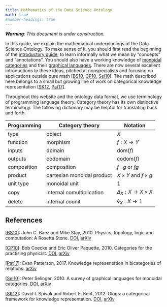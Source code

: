 ```yaml
---
title: Mathematics of the Data Science Ontology
math: true
#number-headings: true
---
```


_**Warning**: This document is under construction._

In this guide, we explain the mathematical underpinnings of the Data Science Ontology. To make sense of it, you should first read the beginning of the [introductory guide](/help/intro), to learn informally what we mean by “concepts” and “annotations”. You should also have a working knowledge of [monoidal categories](https://ncatlab.org/nlab/show/monoidal+category) and their [graphical languages](https://ncatlab.org/nlab/show/string+diagram). There are now several excellent introductions to these ideas, pitched at nonspecialists and focusing on applications outside pure math [[BS10], [CP10], [Sel10]]. The math described here belongs to a small but growing line of work on categorical knowledge representation [[SK12], [Pat17]].

Throughout this website and the ontology data format, we use terminology of programming language theory. Category theory has its own distinctive terminology. The following dictionary may be helpful for translating back and forth.

| Programming | Category theory            | Notation                      |
|-------------|----------------------------|-------------------------------|
| type        | object                     | $X$                           |
| function    | morphism                   | $f: X \to Y$                  |
| inputs      | domain                     | $\text{dom}(f)$               |
| outputs     | codomain                   | $\text{codom}(f)$             |
| composition | composition                | $f \cdot g$ or $fg$           |
| product     | cartesian monoidal product | $X \times Y$ and $f \times g$ |
| unit type   | monoidal unit              | $1$                           |
| copy        | internal comultiplication  | $\Delta_X: X \to X \times X$  |
| delete      | internal counit            | $\lozenge_X: X \to 1$         |

## References

[BS10]: #
\[[BS10]]: John C. Baez and Mike Stay, 2010.
Physics, topology, logic and computation: A Rosetta Stone.
[DOI](https://doi.org/10.1007/978-3-642-12821-9_2),
[arXiv](https://arxiv.org/abs/0903.0340)

[CP10]: #
\[[CP10]]: Bob Coecke and Eric Oliver Paquette, 2010.
Categories for the practising physicist.
[DOI](https://doi.org/10.1007/978-3-642-12821-9_3),
[arXiv](https://arxiv.org/abs/0905.3010)

[Pat17]: #
\[[Pat17]]: Evan Patterson, 2017.
Knowledge representation in bicategories of relations.
[arXiv](https://arxiv.org/abs/1706.00526)

[Sel10]: #
\[[Sel10]]: Peter Selinger, 2010.
A survey of graphical languages for monoidal categories.
[DOI](https://doi.org/10.1007/978-3-642-12821-9_4),
[arXiv](https://arxiv.org/abs/0908.3347)

[SK12]: #
\[[SK12]]: David I. Spivak and Robert E. Kent, 2012.
 Ologs: a categorical framework for knowledge representation.
 [DOI](https://doi.org/10.1371/journal.pone.0024274),
 [arXiv](https://arxiv.org/abs/1102.1889)
